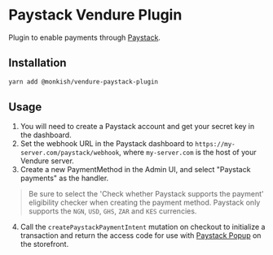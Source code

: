# Paystack Vendure Plugin

Plugin to enable payments through [Paystack](https://paystack.com/).

## Installation

```bash
yarn add @monkish/vendure-paystack-plugin
```

## Usage

1. You will need to create a Paystack account and get your secret key in the dashboard.
2. Set the webhook URL in the Paystack dashboard to `https://my-server.com/paystack/webhook`, where `my-server.com` is the host of your Vendure server.
3. Create a new PaymentMethod in the Admin UI, and select "Paystack payments" as the handler.

> Be sure to select the 'Check whether Paystack supports the payment' eligibility checker when creating the payment method. Paystack only supports the `NGN`, `USD`, `GHS`, `ZAR` and `KES` currencies.

4. Call the `createPaystackPaymentIntent` mutation on checkout to initialize a transaction and return the access code for use with [Paystack Popup](https://paystack.com/docs/payments/accept-payments/#popup) on the storefront.
